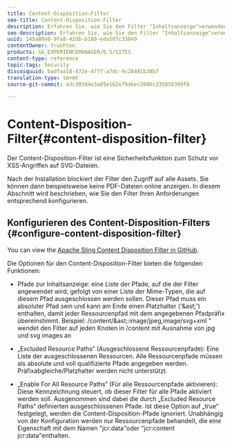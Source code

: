 ```yaml
---
title: Content-Disposition-Filter
seo-title: Content-Disposition-Filter
description: Erfahren Sie, wie Sie den Filter "Inhaltsanzeige"verwenden, um XSS-Angriffe zu verhindern.
seo-description: Erfahren Sie, wie Sie den Filter "Inhaltsanzeige"verwenden, um XSS-Angriffe zu verhindern.
uuid: 145a88e0-9fa8-42db-b189-eda507c33049
contentOwner: trushton
products: SG_EXPERIENCEMANAGER/6.5/SITES
content-type: reference
topic-tags: Security
discoiquuid: badfaa18-472e-4777-a7dc-9c28441b38b7
translation-type: tm+mt
source-git-commit: a3c303d4e3a85e1b2e794bec2006c335056309fb

---
```



# Content-Disposition-Filter{#content-disposition-filter}

Der Content-Disposition-Filter ist eine Sicherheitsfunktion zum Schutz vor XSS-Angriffen auf SVG-Dateien.

Nach der Installation blockiert der Filter den Zugriff auf alle Assets. Sie können dann beispielsweise keine PDF-Dateien online anzeigen. In diesem Abschnitt wird beschrieben, wie Sie den Filter Ihren Anforderungen entsprechend konfigurieren.

## Konfigurieren des Content-Disposition-Filters {#configure-content-disposition-filter}

You can view the [Apache Sling Content Disposition Filter in GitHub](https://github.com/apache/sling-org-apache-sling-security/blob/master/src/main/java/org/apache/sling/security/impl/ContentDispositionFilterConfiguration.java).

Die Optionen für den Content-Disposition-Filter bieten die folgenden Funktionen:

* Pfade zur Inhaltsanzeige: eine Liste der Pfade, auf die der Filter angewendet wird, gefolgt von einer Liste der Mime-Typen, die auf diesem Pfad ausgeschlossen werden sollen. Dieser Pfad muss ein absoluter Pfad sein und kann am Ende einen Platzhalter (&#39;&amp;ast;&#39;) enthalten, damit jeder Ressourcenpfad mit dem angegebenen Pfadpräfix übereinstimmt. Beispiel: /content/&amp;ast;:image/jpeg,image/svg+xml &quot; wendet den Filter auf jeden Knoten in /content mit Ausnahme von jpg und svg images an

* „Excluded Resource Paths“ (Ausgeschlossene Ressourcenpfade): Eine Liste der ausgeschlossenen Ressourcen. Alle Ressourcenpfade müssen als absolute und voll qualifizierte Pfade angegeben werden. Präfixabgleiche/Platzhalter werden nicht unterstützt.

* „Enable For All Resource Paths“ (Für alle Ressourcenpfade aktivieren): Diese Kennzeichnung steuert, ob dieser Filter für alle Pfade aktiviert werden soll. Ausgenommen sind dabei die durch „Excluded Resource Paths“ definierten ausgeschlossenen Pfade. Ist diese Option auf „true“ festgelegt, werden die Content-Disposition-Pfade ignoriert. Unabhängig von der Konfiguration werden nur Ressourcenpfade behandelt, die eine Eigenschaft mit dem Namen &quot;jcr:data&quot;oder &quot;jcr:content jcr:data&quot;enthalten.


